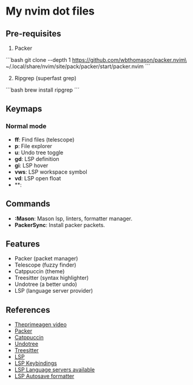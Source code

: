 # My nvim dot files

## Pre-requisites
1. Packer

´´´bash
git clone --depth 1 https://github.com/wbthomason/packer.nvim\
~/.local/share/nvim/site/pack/packer/start/packer.nvim
´´´

2. Ripgrep (superfast grep)

´´´bash
brew install ripgrep
´´´

## Keymaps

### Normal mode
- **<leader>ff**: Find files (telescope)
- **<leader>p**: File explorer
- **<leader>u**: Undo tree toggle
- **gd**: LSP definition
- **gi**: LSP hover
- **<leader>vws**: LSP workspace symbol
- **<leader>vd**: LSP open float
- **<leader>:

## Commands
- **:Mason**: Mason lsp, linters, formatter manager.
- **PackerSync**: Install packer packets.

## Features
- Packer (packet manager)
- Telescope (fuzzy finder)
- Catppuccin (theme)
- Treesitter (syntax highlighter)
- Undotree (a better undo)
- LSP (language server provider)

## References
- [Theprimeagen video](https://www.youtube.com/watch?v=w7i4amO_zaE)
- [Packer](https://github.com/wbthomason/packer.nvim)
- [Catppuccin](https://github.com/catppuccin/nvim?tab=readme-ov-file)
- [Undotree](https://github.com/mbbill/undotree)
- [Treesitter](https://github.com/nvim-treesitter/nvim-treesitter)
- [LSP](https://lsp-zero.netlify.app/v3.x/getting-started.html)
- [LSP Keybindings](https://lsp-zero.netlify.app/v3.x/language-server-configuration.html#default-keybindings)
- [LSP Language servers available](https://github.com/williamboman/mason-lspconfig.nvim#available-lsp-servers)
- [LSP Autosave formatter](https://lsp-zero.netlify.app/v3.x/language-server-configuration.html#enable-format-on-save)
